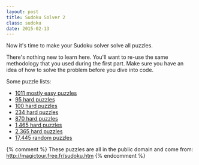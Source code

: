```yaml
---
layout: post
title: Sudoku Solver 2
class: sudoku
date: 2015-02-13
---
```


Now it's time to make your Sudoku solver solve all puzzles.

There's nothing new to learn here. You'll want to re-use the same methodology that you used during the first part. Make sure you have an idea of how to solve the problem before you dive into code.

Some puzzle lists:

 - [1011 mostly easy puzzles][puzzles-easy]
 - [95 hard puzzles][puzzles-hard-95]
 - [100 hard puzzles][puzzles-hard-100]
 - [234 hard puzzles][puzzles-hard-234]
 - [870 hard puzzles][puzzles-hard-870]
 - [1,465 hard puzzles][puzzles-hard-1465]
 - [2,365 hard puzzles][puzzles-hard-2365]
 - [17,445 random puzzles][puzzles-huge]

{% comment %}
These puzzles are all in the public domain and come from:
http://magictour.free.fr/sudoku.htm
{% endcomment %}

[puzzles-easy]: http://magictour.free.fr/msk_009
[puzzles-hard-95]: http://magictour.free.fr/top95
[puzzles-hard-100]: http://magictour.free.fr/top100
[puzzles-hard-234]: http://magictour.free.fr/topn234
[puzzles-hard-870]: http://magictour.free.fr/top870
[puzzles-hard-1465]: http://magictour.free.fr/top1465
[puzzles-hard-2365]: http://magictour.free.fr/top2365
[puzzles-huge]: http://magictour.free.fr/subig20
